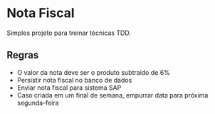 Nota Fiscal
===========

Simples projeto para treinar técnicas TDD.

Regras
------

- O valor da nota deve ser o produto subtraído de 6%
- Persistir nota fiscal no banco de dados
- Enviar nota fiscal para sistema SAP
- Caso criada em um final de semana, empurrar data para próxima segunda-feira